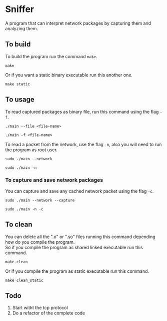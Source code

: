 # Sniffer
A program that can interpret network packages by capturing them and analyzing them.

## To build
To build the program run the command `make`.
```
make
```
Or if you want a static binary executable run this another one.
```
make static
```
## To usage
To read captured packages as binary file, run this command using the flag `-f`.
```
./main --file <file-name>
```
```
./main -f <file-name>
```
To read a packet from the network, use the flag `-n`, also you will need to run the program as root user.
```
sudo ./main --network
```
```
sudo ./main -n
```
### To capture and save network packages
You can capture and save any cached network packet using the flag `-c`.
```
sudo ./main --network --capture
```
```
sudo ./main -n -c
```
## To clean
You can delete all the ".o" or ".so" files running this command depending how do you compile the program.<br />
So if you compile the program as shared linked executable run this command.
```
make clean
```
Or if you compile the program as static executable run this command.
```
make clean_static
```

## Todo
1. Start witht the tcp protocol
2. Do a refactor of the complete code

